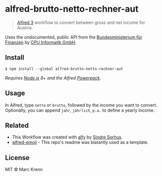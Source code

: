 # alfred-brutto-netto-rechner-aut

> [Alfred 3](https://www.alfredapp.com) workflow to convert between gross and net income for Austria.

Uses the undocumented, public API from the [Bundesministerium für Finanzen](https://rechner.cpulohn.at/bmf.gv.at/familienbonusplus/#bruttoNetto_familienbonus) by [CPU Informatik GmbH](https://www.cpulohn.at/Wordpress/?page_id=844).<br>


## Install

```
$ npm install --global alfred-brutto-netto-rechner-aut
```

*Requires [Node.js](https://nodejs.org) 8+ and the Alfred [Powerpack](https://www.alfredapp.com/powerpack/).*


## Usage

In Alfred, type `netto` or `brutto`, followed by the income you want to convert.</br>
Optionally, you can append `jahr`, `jährlich`, `p.a.` to define a yearly income.


## Related

-  This Workflow was created with [alfy](https://github.com/sindresorhus/alfy) by [Sindre Sorhus](https://github.com/sindresorhus).
- [alfred-emoji](https://github.com/sindresorhus/alfred-emoj) - This repo's readme was blatantly used as a template.



## License

MIT © Marc Krenn
